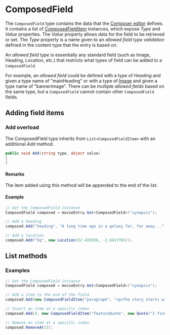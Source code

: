 # ComposedField

The `ComposedField` type contains the data that the [Composer editor](https://zenhub.zengenti.com/Contensis/10.1/kb/content-types-and-entries/field-editors/Composer.aspx) defines. It contains a list of [ComposedFieldItem](/model/composedfielditem.md) instances, which expose *Type* and *Value* properties. The *Value* property allows data for the field to be retrieved or set. The *Type* property is a name given to an *allowed field type validation* defined in the content type that the entry is based on.

An *allowed field type* is essentially any standard field (such as Image, Heading, Location, etc.) that restricts what types of field can be added to a `ComposedField`.

For example, an *allowed field* could be defined with a type of *Heading* and given a type name of "mainHeading" or with a type of [Image](/model/image.md) and given a type name of "bannerImage". There can be multiple *allowed fields* based on the same type, but a `ComposedField` cannot contain other `ComposedField` fields.

## Adding field items

### Add overload

The ComposedField type inherits from `List<ComposedFieldItem>` with an additional *Add* method.

```cs
public void Add(string type, object value)
{
}
```

#### Remarks

The item added using this method will be appended to the end of the list.

#### Example

```cs
// Get the ComposedField instance
ComposedField composed = movieEntry.Get<ComposedField>("synopsis");

// Add a heading
composed.Add("heading", "A long time ago in a galaxy far, far away...");

// Add a location
composed.Add("hq", new Location(52.415936, -2.6417701));
```

## List methods

### Examples

```cs
// Get the ComposedField instance
ComposedField composed = movieEntry.Get<ComposedField>("synopsis");

// Add a item to the end of the field
composed.Add(new ComposedFieldItem("paragraph", "<p>The story starts with...</p>"));

// Insert an item at a specific index
composed.Add(4, new ComposedFieldItem("featureQuote", new Quote("I find your lack of faith disturbing.", "Darth Vader")));

// Remove an item at a specific index
composed.RemoveAt(3);
```
